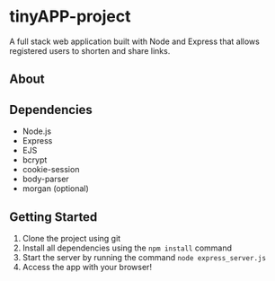 # tinyAPP-project

A full stack web application built with Node and Express that allows registered users to shorten and share links.

## About

## Dependencies
- Node.js
- Express
- EJS
- bcrypt
- cookie-session
- body-parser
- morgan (optional)

## Getting Started

1. Clone the project using git
2. Install all dependencies using the `npm install` command
3. Start the server by running the command `node express_server.js`
4. Access the app with your browser!
